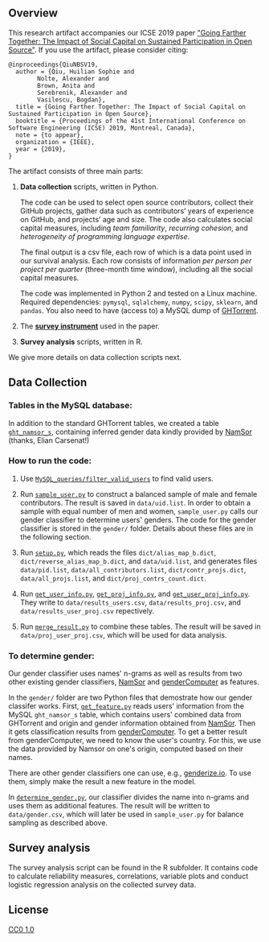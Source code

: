 ## Overview

This research artifact accompanies our ICSE 2019 paper 
["Going Farther Together: The Impact of Social Capital on 
Sustained Participation in Open Source"](https://cmustrudel.github.io/papers/icse19social.pdf).
If you use the artifact, please consider citing:

```
@inproceedings{QiuNBSV19,
  author = {Qiu, Huilian Sophie and 
  		Nolte, Alexander and 
  		Brown, Anita and 
  		Serebrenik, Alexander and 
  		Vasilescu, Bogdan},
  title = {Going Farther Together: The Impact of Social Capital on Sustained Participation in Open Source},
  booktitle = {Proceedings of the 41st International Conference on Software Engineering (ICSE) 2019, Montreal, Canada},
  note = {to appear},
  organization = {IEEE},
  year = {2019},
}
```

The artifact consists of three main parts:

1. **Data collection** scripts, written in Python.

	The code can be used to select open source contributors, collect their GitHub projects, gather data such as contributors’ years of experience on GitHub, and projects’ age and size. The code also calculates social capital measures, including *team familiarity*, *recurring cohesion*, and *heterogeneity of programming language expertise*. 

	The final output is a csv file, each row of which is a data point used in our survival analysis. Each row consists of information *per person per project per quarter* (three-month time window), including all the social capital measures.

	The code was implemented in Python 2 and tested on a Linux machine. Required dependencies: `pymysql`, `sqlalchemy`, `numpy`, `scipy`, `sklearn`, and `pandas`. You also need to have (access to) a MySQL dump of [GHTorrent](http://ghtorrent.org).


2. The [**survey instrument**](https://github.com/CMUSTRUDEL/oss-social-capital-icse2019/blob/master/survey_instrument.pdf) used in the paper.

3. **Survey analysis** scripts, written in R.

We give more details on data collection scripts next.

## Data Collection

### Tables in the MySQL database:

In addition to the standard GHTorrent tables, we created a table 
[`ght_namsor_s`](https://github.com/CMUSTRUDEL/oss-social-capital-icse2019/blob/master/MySQL_queries/ght_namsor_s), containing inferred gender data kindly provided by [NamSor](https://www.namsor.com) (thanks, Elian Carsenat!) 


### How to run the code: 

1. Use [`MySQL_queries/filter_valid_users`](https://github.com/CMUSTRUDEL/oss-social-capital-icse2019/blob/master/MySQL_queries/filter_valid_users) to find valid users. 

2. Run [`sample_user.py`](https://github.com/CMUSTRUDEL/oss-social-capital-icse2019/blob/master/sample_user.py) to construct a balanced sample of male and female contributors. The result is saved in `data/uid.list`.
In order to obtain a sample with equal number of men and women,
`sample_user.py` calls our gender classifier to determine users'
genders.
The code for the gender classifier is stored in the `gender/` folder. 
Details about these files are in the following section.

3. Run [`setup.py`](https://github.com/CMUSTRUDEL/oss-social-capital-icse2019/blob/master/setup.py), which reads the files `dict/alias_map_b.dict`,
`dict/reverse_alias_map_b.dict`, and `data/uid.list`, and generates files
`data/pid.list`, `data/all_contributors.list`, `dict/contr_projs.dict`,
`data/all_projs.list`, and `dict/proj_contrs_count.dict`.

4. Run [`get_user_info.py`](https://github.com/CMUSTRUDEL/oss-social-capital-icse2019/blob/master/get_user_info.py), [`get_proj_info.py`](https://github.com/CMUSTRUDEL/oss-social-capital-icse2019/blob/master/get_proj_info.py), and [`get_user_proj_info.py`](https://github.com/CMUSTRUDEL/oss-social-capital-icse2019/blob/master/get_user_proj_info.py). They write to `data/results_users.csv`, `data/results_proj.csv`, and `data/results_user_proj.csv` repectively.

5. Run [`merge_result.py`](https://github.com/CMUSTRUDEL/oss-social-capital-icse2019/blob/master/merge_result.py) to combine these tables. The result will be saved in `data/proj_user_proj.csv`, which will be used for data analysis.

### To determine gender:

Our gender classifier uses names' n-grams as well as results from 
two other existing gender classifiers, [NamSor](https://www.namsor.com) 
and [genderComputer](https://github.com/tue-mdse/genderComputer) 
as features.

In the `gender/` folder are two Python files that demostrate how 
our gender classifer works.
First, [`get_feature.py`](https://github.com/CMUSTRUDEL/oss-social-capital-icse2019/blob/master/gender/get_feature.py) reads users' 
information from the MySQL `ght_namsor_s` table, which contains 
users' combined data from GHTorrent and origin and gender 
information obtained from [NamSor](https://www.namsor.com). 
Then it gets classification results from [genderComputer](https://github.com/tue-mdse/genderComputer).
To get a better result from genderComputer, we need to know the 
user's country. 
For this, we use the data provided by Namsor on one's origin, 
computed based on their names. 

There are other gender classifiers one can use, e.g., [genderize.io](https://genderize.io). 
To use them, simply make the result a new feature in the model. 

In [`determine_gender.py`](https://github.com/CMUSTRUDEL/oss-social-capital-icse2019/blob/master/gender/determine_gender.py), our 
classifier divides the name into n-grams and uses them as 
additional features.
The result will be written to `data/gender.csv`, which will later 
be used in `sample_user.py` for balance sampling as described above.

## Survey analysis

The survey analysis script can be found in the R subfolder. It contains
code to calculate reliability measures, correlations, variable plots and conduct
logistic regression analysis on the collected survey data.

## License

[CC0 1.0](https://creativecommons.org/publicdomain/zero/1.0/)
